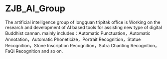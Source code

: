 # ZJB_AI_Group
  The artificial intelligence group of longquan tripitak office is Working on the research and development of AI based tools for assisting new type of digital Buddhist cannan. mainly includes：Automatic Punctuation，Automatic Annotation，Automatic Phoneticize，Portrait Recognition，Statue Recognition，Stone Inscription Recognition，Sutra Chanting Recognition，FaQi Recognition and so on.
  
